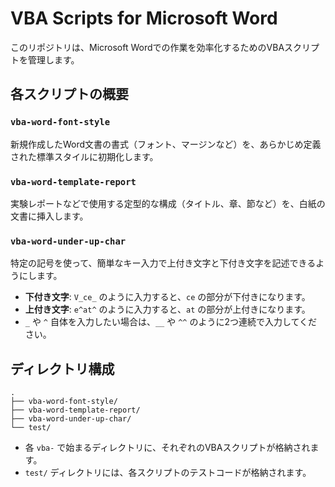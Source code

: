 # VBA Scripts for Microsoft Word

このリポジトリは、Microsoft Wordでの作業を効率化するためのVBAスクリプトを管理します。

## 各スクリプトの概要

### `vba-word-font-style`

新規作成したWord文書の書式（フォント、マージンなど）を、あらかじめ定義された標準スタイルに初期化します。

### `vba-word-template-report`

実験レポートなどで使用する定型的な構成（タイトル、章、節など）を、白紙の文書に挿入します。

### `vba-word-under-up-char`

特定の記号を使って、簡単なキー入力で上付き文字と下付き文字を記述できるようにします。

- **下付き文字**: `V_ce_` のように入力すると、`ce` の部分が下付きになります。
- **上付き文字**: `e^at^` のように入力すると、`at` の部分が上付きになります。
- `_` や `^` 自体を入力したい場合は、`__` や `^^` のように2つ連続で入力してください。

## ディレクトリ構成

```
.
├── vba-word-font-style/
├── vba-word-template-report/
├── vba-word-under-up-char/
└── test/
```

- 各 `vba-` で始まるディレクトリに、それぞれのVBAスクリプトが格納されます。
- `test/` ディレクトリには、各スクリプトのテストコードが格納されます。
